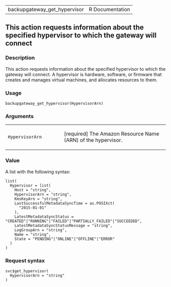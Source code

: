 <table style="width: 100%;">
<tbody>
<tr class="odd">
<td>backupgateway_get_hypervisor</td>
<td style="text-align: right;">R Documentation</td>
</tr>
</tbody>
</table>

## This action requests information about the specified hypervisor to which the gateway will connect

### Description

This action requests information about the specified hypervisor to which
the gateway will connect. A hypervisor is hardware, software, or
firmware that creates and manages virtual machines, and allocates
resources to them.

### Usage

    backupgateway_get_hypervisor(HypervisorArn)

### Arguments

<table>
<colgroup>
<col style="width: 35%" />
<col style="width: 65%" />
</colgroup>
<tbody>
<tr class="odd">
<td><code
id="backupgateway_get_hypervisor_:_HypervisorArn">HypervisorArn</code></td>
<td><p>[required] The Amazon Resource Name (ARN) of the
hypervisor.</p></td>
</tr>
</tbody>
</table>

### Value

A list with the following syntax:

    list(
      Hypervisor = list(
        Host = "string",
        HypervisorArn = "string",
        KmsKeyArn = "string",
        LastSuccessfulMetadataSyncTime = as.POSIXct(
          "2015-01-01"
        ),
        LatestMetadataSyncStatus = "CREATED"|"RUNNING"|"FAILED"|"PARTIALLY_FAILED"|"SUCCEEDED",
        LatestMetadataSyncStatusMessage = "string",
        LogGroupArn = "string",
        Name = "string",
        State = "PENDING"|"ONLINE"|"OFFLINE"|"ERROR"
      )
    )

### Request syntax

    svc$get_hypervisor(
      HypervisorArn = "string"
    )
